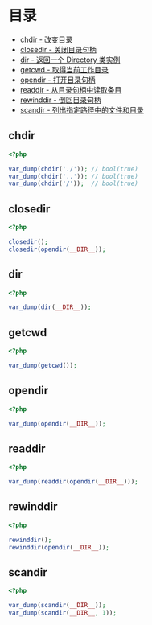 # 目录

* [chdir - 改变目录](#chdir)
* [closedir - 关闭目录句柄](#closedir)
* [dir - 返回一个 Directory 类实例](#dir)
* [getcwd - 取得当前工作目录](#getcwd)
* [opendir - 打开目录句柄](#opendir)
* [readdir - 从目录句柄中读取条目](#readdir)
* [rewinddir - 倒回目录句柄](#rewinddir)
* [scandir - 列出指定路径中的文件和目录](#scandir)

## chdir

```php
<?php

var_dump(chdir('./')); // bool(true)
var_dump(chdir('..')); // bool(true)
var_dump(chdir('/'));  // bool(true)

```

## closedir

```php
<?php

closedir();
closedir(opendir(__DIR__));

```

## dir

```php
<?php

var_dump(dir(__DIR__));

```

## getcwd

```php
<?php

var_dump(getcwd());

```

## opendir

```php
<?php

var_dump(opendir(__DIR__));

```

## readdir

```php
<?php

var_dump(readdir(opendir(__DIR__)));

```

## rewinddir

```php
<?php

rewinddir();
rewinddir(opendir(__DIR__));

```

## scandir

```php
<?php

var_dump(scandir(__DIR__));
var_dump(scandir(__DIR__, 1));

```

